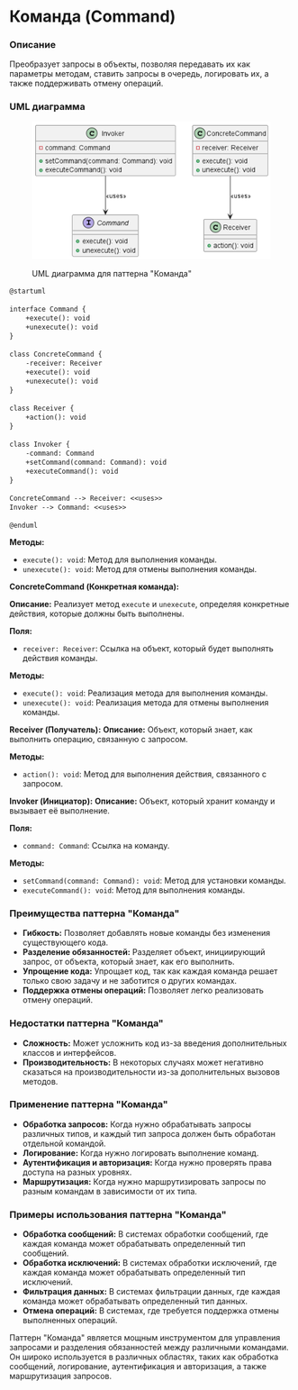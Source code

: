 # Команда (Command)

### **Описание**

Преобразует запросы в объекты, позволяя передавать их как параметры методам, ставить запросы в очередь, логировать их, а также поддерживать отмену операций.

### UML диаграмма

<figure><img src="../../../.gitbook/assets/image (3).png" alt=""><figcaption><p>UML диаграмма для паттерна "Команда"</p></figcaption></figure>

```plant-uml
@startuml

interface Command {
    +execute(): void
    +unexecute(): void
}

class ConcreteCommand {
    -receiver: Receiver
    +execute(): void
    +unexecute(): void
}

class Receiver {
    +action(): void
}

class Invoker {
    -command: Command
    +setCommand(command: Command): void
    +executeCommand(): void
}

ConcreteCommand --> Receiver: <<uses>>
Invoker --> Command: <<uses>>

@enduml

```

**Методы:**

* `execute(): void`: Метод для выполнения команды.
* `unexecute(): void`: Метод для отмены выполнения команды.

**ConcreteCommand (Конкретная команда):**&#x20;

**Описание:** Реализует метод `execute` и `unexecute`, определяя конкретные действия, которые должны быть выполнены.

**Поля:**

* `receiver: Receiver`: Ссылка на объект, который будет выполнять действия команды.

**Методы:**

* `execute(): void`: Реализация метода для выполнения команды.
* `unexecute(): void`: Реализация метода для отмены выполнения команды.

**Receiver (Получатель):** **Описание:** Объект, который знает, как выполнить операцию, связанную с запросом.

**Методы:**

* `action(): void`: Метод для выполнения действия, связанного с запросом.

**Invoker (Инициатор):** **Описание:** Объект, который хранит команду и вызывает её выполнение.

**Поля:**

* `command: Command`: Ссылка на команду.

**Методы:**

* `setCommand(command: Command): void`: Метод для установки команды.
* `executeCommand(): void`: Метод для выполнения команды.

### **Преимущества паттерна "Команда"**

* **Гибкость:** Позволяет добавлять новые команды без изменения существующего кода.
* **Разделение обязанностей:** Разделяет объект, инициирующий запрос, от объекта, который знает, как его выполнить.
* **Упрощение кода:** Упрощает код, так как каждая команда решает только свою задачу и не заботится о других командах.
* **Поддержка отмены операций:** Позволяет легко реализовать отмену операций.

### **Недостатки паттерна "Команда"**

* **Сложность:** Может усложнить код из-за введения дополнительных классов и интерфейсов.
* **Производительность:** В некоторых случаях может негативно сказаться на производительности из-за дополнительных вызовов методов.

### **Применение паттерна "Команда"**

* **Обработка запросов:** Когда нужно обрабатывать запросы различных типов, и каждый тип запроса должен быть обработан отдельной командой.
* **Логирование:** Когда нужно логировать выполнение команд.
* **Аутентификация и авторизация:** Когда нужно проверять права доступа на разных уровнях.
* **Маршрутизация:** Когда нужно маршрутизировать запросы по разным командам в зависимости от их типа.

### **Примеры использования паттерна "Команда"**

* **Обработка сообщений:** В системах обработки сообщений, где каждая команда может обрабатывать определенный тип сообщений.
* **Обработка исключений:** В системах обработки исключений, где каждая команда может обрабатывать определенный тип исключений.
* **Фильтрация данных:** В системах фильтрации данных, где каждая команда может обрабатывать определенный тип данных.
* **Отмена операций:** В системах, где требуется поддержка отмены выполненных операций.

Паттерн "Команда" является мощным инструментом для управления запросами и разделения обязанностей между различными командами. Он широко используется в различных областях, таких как обработка сообщений, логирование, аутентификация и авторизация, а также маршрутизация запросов.
